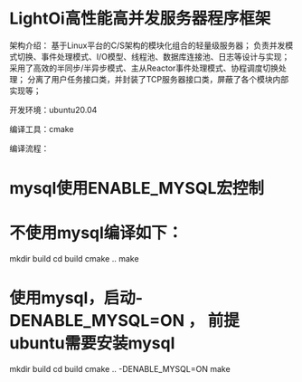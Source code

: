 # LightOi高性能高并发服务器程序框架

架构介绍：
基于Linux平台的C/S架构的模块化组合的轻量级服务器；
负责并发模式切换、事件处理模式、I/O模型、线程池、数据库连接池、日志等设计与实现；
采用了高效的半同步/半异步模式、主从Reactor事件处理模式、协程调度切换处理；
分离了用户任务接口类，并封装了TCP服务器接口类，屏蔽了各个模块内部实现等；

开发环境：ubuntu20.04

编译工具：cmake

编译流程：
# mysql使用ENABLE_MYSQL宏控制
# 不使用mysql编译如下：
mkdir build
cd build
cmake ..
make

# 使用mysql，启动-DENABLE_MYSQL=ON ， 前提ubuntu需要安装mysql
mkdir build
cd build 
cmake .. -DENABLE_MYSQL=ON
make
